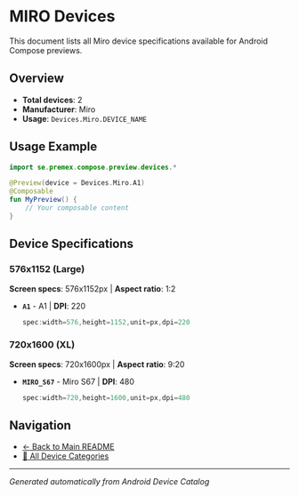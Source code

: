 # MIRO Devices

This document lists all Miro device specifications available for Android Compose previews.

## Overview

- **Total devices**: 2
- **Manufacturer**: Miro
- **Usage**: `Devices.Miro.DEVICE_NAME`

## Usage Example

```kotlin
import se.premex.compose.preview.devices.*

@Preview(device = Devices.Miro.A1)
@Composable
fun MyPreview() {
    // Your composable content
}
```

## Device Specifications

### 576x1152 (Large)

**Screen specs**: 576x1152px | **Aspect ratio**: 1:2

- **`A1`** - A1 | **DPI**: 220
  ```kotlin
  spec:width=576,height=1152,unit=px,dpi=220
  ```

### 720x1600 (XL)

**Screen specs**: 720x1600px | **Aspect ratio**: 9:20

- **`MIRO_S67`** - Miro S67 | **DPI**: 480
  ```kotlin
  spec:width=720,height=1600,unit=px,dpi=480
  ```

## Navigation

- [← Back to Main README](../../README.md)
- [📱 All Device Categories](../README.md)

---
*Generated automatically from Android Device Catalog*
